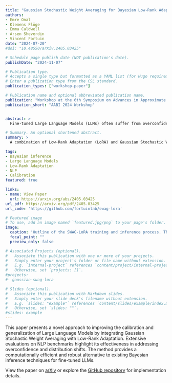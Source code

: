 ```yaml
---
title: "Gaussian Stochastic Weight Averaging for Bayesian Low-Rank Adaptation of Large Language Models"
authors:
- Emre Onal
- Klemens Flöge
- Emma Caldwell
- Arsen Sheverdin
- Vincent Fortuin
date: "2024-07-20"
#doi: "10.48550/arXiv.2405.03425"

# Schedule page publish date (NOT publication's date).
publishDate: "2024-11-07"

# Publication type.
# Accepts a single type but formatted as a YAML list (for Hugo requirements).
# Enter a publication type from the CSL standard.
publication_types: ["workshop-paper"]

# Publication name and optional abbreviated publication name.
publication: "Workshop at the 6th Symposium on Advances in Approximate Bayesian Inference (non-archival), 2024"
publication_short: "AABI 2024 Workshop"


abstract: >
  Fine-tuned Large Language Models (LLMs) often suffer from overconfidence and poor calibration, particularly when fine-tuned on small datasets. To address these challenges, we propose a simple combination of Low-Rank Adaptation (LoRA) with Gaussian Stochastic Weight Averaging (SWAG), facilitating approximate Bayesian inference in LLMs. Through extensive testing across several Natural Language Processing (NLP) benchmarks, we demonstrate that our straightforward and computationally efficient approach improves model generalization and calibration competitively with comparable, more sophisticated methods for Bayesian inference in LLMs. We further show that our method exhibits greater robustness against distribution shift, as reflected in its improved performance on out-of-distribution tasks.

# Summary. An optional shortened abstract.
summary: >
  A combination of Low-Rank Adaptation (LoRA) and Gaussian Stochastic Weight Averaging (SWAG) improves calibration, generalization, and robustness in Large Language Models with efficient approximate Bayesian inference.

tags:
- Bayesian inference
- Large Language Models
- Low-Rank Adaptation
- NLP
- Calibration
featured: true

links:
- name: View Paper
  url: https://arxiv.org/abs/2405.03425
url_pdf: https://arxiv.org/pdf/2405.03425
url_code: 'https://github.com/fortuinlab/swag-lora'

# Featured image
# To use, add an image named `featured.jpg/png` to your page's folder. 
image:
  caption: 'Outline of the SWAG-LoRA training and inference process. The left panel shows the LLM architecture with LoRA fine-tuning. The middle and upper right panel depict the SWAG training process, where weight samples are collected across iterations of SGD to calculate the mean and an approximate covariance of the posterior over network weights. The lower right panel demonstrates how we form our ensemble of weights for inference by sampling from the learned SWAG posterior.'
  focal_point: ""
  preview_only: false

# Associated Projects (optional).
#   Associate this publication with one or more of your projects.
#   Simply enter your project's folder or file name without extension.
#   E.g. `internal-project` references `content/project/internal-project/index.md`.
#   Otherwise, set `projects: []`.
#projects:
#- gaussian-swag-lora

# Slides (optional).
#   Associate this publication with Markdown slides.
#   Simply enter your slide deck's filename without extension.
#   E.g. `slides: "example"` references `content/slides/example/index.md`.
#   Otherwise, set `slides: ""`.
#slides: example
---
```


This paper presents a novel approach to improving the calibration and generalization of Large Language Models by integrating Gaussian Stochastic Weight Averaging with Low-Rank Adaptation. Extensive evaluations on NLP benchmarks highlight its effectiveness in addressing overconfidence and distribution shifts. The method provides a computationally efficient and robust alternative to existing Bayesian inference techniques for fine-tuned LLMs.

View the paper on [arXiv](https://arxiv.org/pdf/2405.03425) or explore the [GitHub repository](https://github.com/fortuinlab/swag-lora) for implementation details.
